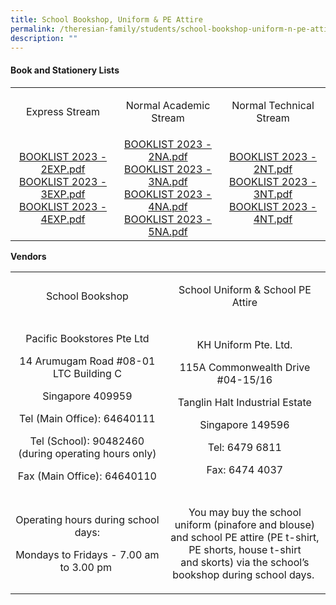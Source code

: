 ```yaml
---
title: School Bookshop, Uniform & PE Attire
permalink: /theresian-family/students/school-bookshop-uniform-n-pe-attire/
description: ""
---
```

<h4><strong>Book and Stationery Lists</strong></h4>
<table>
<tbody>
<tr>
<td style="text-align: center;" width="205">
<p>Express Stream</p>
</td>
<td style="text-align: center;" width="205">
<p>Normal Academic Stream</p>
</td>
<td style="text-align: center;" width="205">
<p>Normal Technical Stream</p>
</td>
</tr>
<tr>
<td style="text-align: center;" width="205"><a href="https://drive.google.com/file/d/1ouUc-9rhFz__-J-WQjXoX91WxKV6ZaNn/view?usp=share_link" target="">BOOKLIST 2023 - 2EXP.pdf</a><br /><a href="https://drive.google.com/file/d/17ymeQj6RNwUfUYoIAV3qthCyGZgov2wP/view?usp=share_link" target="">BOOKLIST 2023 - 3EXP.pdf</a><br /><a href="https://drive.google.com/file/d/178tp346HhVWtpX4uBSLjgTb4dv62JeMJ/view?usp=share_link" target="">BOOKLIST 2023 - 4EXP.pdf</a></td>
<td style="text-align: center;" width="205"><a href="https://drive.google.com/file/d/1bbxbcQ0vzILRu7bCqbcKqUx7yQvhlWLY/view?usp=share_link" target="">BOOKLIST 2023 - 2NA.pdf</a><br /><a href="https://drive.google.com/file/d/1TZD8BuEWfxNBUel2-usefDd83FKq3HkO/view?usp=share_link" target="">BOOKLIST 2023 - 3NA.pdf</a><br /><a href="https://drive.google.com/file/d/1FqG3Ry0lyx62pLwq6ckssqGe1fYeooKv/view?usp=share_link" target="">BOOKLIST 2023 - 4NA.pdf</a><br /><a href="https://drive.google.com/file/d/1TojG_FnVVJbI4cqywSU9vc5vUpNHVlQX/view?usp=share_link" target="">BOOKLIST 2023 - 5NA.pdf</a></td>
<td style="text-align: center;" width="205"><a href="https://drive.google.com/file/d/1PE8w-ARki02Y9J_tr8plYv_bsxRZmASC/view?usp=share_link" target="">BOOKLIST 2023 - 2NT.pdf</a><br /><a href="https://drive.google.com/file/d/1q0wI7adv8uDSK00wLW7cdyIgXOa_DV1I/view?usp=share_link" target="">BOOKLIST 2023 - 3NT.pdf</a><br /><a href="https://drive.google.com/file/d/1T_TlIu5gxopISNzbvy0u95979OHbXPb5/view?usp=share_link" target="">BOOKLIST 2023 - 4NT.pdf</a></td>
</tr>
</tbody>
</table>
<p><strong>Vendors</strong></p>
<table width="0">
<tbody>
<tr>
<td style="text-align: center;" width="316">School Bookshop</td>
<td style="text-align: center;" width="316">
<p>School Uniform &amp; School PE Attire</p>
</td>
</tr>
<tr>
<td style="text-align: center;" width="316">
<p>Pacific Bookstores Pte Ltd</p>
<p>14 Arumugam Road #08-01 LTC Building C</p>
<p>Singapore 409959</p>
<p>Tel (Main Office): 64640111</p>
<p>Tel (School): 90482460 (during operating hours only)</p>
<p>Fax (Main Office): 64640110</p>
</td>
<td style="text-align: center;" width="316">
<p>KH Uniform Pte. Ltd.</p>
<p>115A Commonwealth Drive #04-15/16</p>
<p>Tanglin Halt Industrial Estate</p>
<p>Singapore 149596</p>
<p>Tel: 6479 6811</p>
<p>&nbsp;Fax: 6474 4037&nbsp;</p>
</td>
</tr>
<tr>
<td style="text-align: center;" width="316">
<p>Operating hours during school days:</p>
<p>Mondays to Fridays - 7.00 am to 3.00 pm&nbsp;</p>
</td>
<td style="text-align: center;" width="316">
<p>You may buy the school uniform (pinafore and blouse) and school PE attire (PE t-shirt, PE shorts, house t-shirt and&nbsp;skorts) via the school&rsquo;s bookshop during school days.&nbsp;</p>
</td>
</tr>
</tbody>
</table>